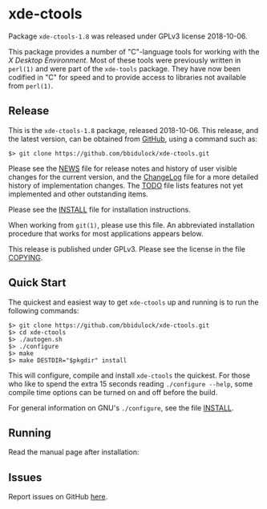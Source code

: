 [xde-ctools -- read me first file.  2018-10-06]: #

xde-ctools
===============

Package `xde-ctools-1.8` was released under GPLv3 license 2018-10-06.

This package provides a number of "C"-language tools for working with
the _X Desktop Environment_.  Most of these tools were previously
written in `perl(1)` and were part of the `xde-tools` package.  They
have now been codified in "C" for speed and to provide access to
libraries not available from `perl(1)`.


Release
-------

This is the `xde-ctools-1.8` package, released 2018-10-06.  This
release, and the latest version, can be obtained from [GitHub][1], using
a command such as:

    $> git clone https://github.com/bbidulock/xde-ctools.git

Please see the [NEWS][3] file for release notes and history of user
visible changes for the current version, and the [ChangeLog][4] file for
a more detailed history of implementation changes.  The [TODO][5] file
lists features not yet implemented and other outstanding items.

Please see the [INSTALL][7] file for installation instructions.

When working from `git(1)`, please use this file.  An abbreviated
installation procedure that works for most applications appears below.

This release is published under GPLv3.  Please see the license in the
file [COPYING][9].


Quick Start
-----------

The quickest and easiest way to get `xde-ctools` up and running is to run
the following commands:

    $> git clone https://github.com/bbidulock/xde-ctools.git
    $> cd xde-ctools
    $> ./autogen.sh
    $> ./configure
    $> make
    $> make DESTDIR="$pkgdir" install

This will configure, compile and install `xde-ctools` the quickest.  For
those who like to spend the extra 15 seconds reading `./configure
--help`, some compile time options can be turned on and off before the
build.

For general information on GNU's `./configure`, see the file
[INSTALL][7].


Running
-------

Read the manual page after installation:


Issues
------

Report issues on GitHub [here][2].



[1]: https://github.com/bbidulock/xde-ctools
[2]: https://github.com/bbidulock/xde-ctools/issues
[3]: https://github.com/bbidulock/xde-ctools/blob/1.8/NEWS
[4]: https://github.com/bbidulock/xde-ctools/blob/1.8/ChangeLog
[5]: https://github.com/bbidulock/xde-ctools/blob/1.8/TODO
[6]: https://github.com/bbidulock/xde-ctools/blob/1.8/COMPLIANCE
[7]: https://github.com/bbidulock/xde-ctools/blob/1.8/INSTALL
[8]: https://github.com/bbidulock/xde-ctools/blob/1.8/LICENSE
[9]: https://github.com/bbidulock/xde-ctools/blob/1.8/COPYING

[ vim: set ft=markdown sw=4 tw=72 nocin nosi fo+=tcqlorn spell: ]: #
